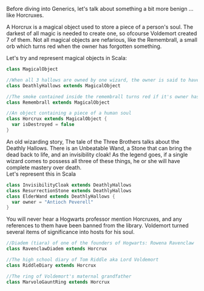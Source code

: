Before diving into Generics, let's talk about something a bit more benign ... like Horcruxes.

A Horcrux is a magical object used to store a piece of a person's soul.
The darkest of all magic is needed to create one, so ofcourse Voldemort created 7 of them. 
Not all magical objects are nefarious, like the Remembrall, a small orb which turns red when the owner has forgotten something. 

Let's try and represent magical objects in Scala: 

```scala
class MagicalObject

//When all 3 hallows are owned by one wizard, the owner is said to have mastery over death
class DeathlyHallows extends MagicalObject

//The smoke contained inside the remembrall turns red if it's owner has forgotten something
class Remembrall extends MagicalObject

//An object containing a piece of a human soul
class Horcrux extends MagicalObject {
  var isDestroyed = false
}
```

An old wizarding story, The tale of the Three Brothers talks about the Deathly Hallows. There is an Unbeatable Wand, a Stone that can bring the dead back to life, and an invisibility cloak! As the legend goes, if a single wizard comes to possess all three of these things, he or she will have complete mastery over death.  
Let's represent this in Scala 


```scala 
class InvisibilityCloak extends DeathlyHallows
class ResurrectionStone extends DeathlyHallows
class ElderWand extends DeathlyHallows {
  var owner = "Antioch Peverell"
}
```

You will never hear a Hogwarts professor mention Horcruxes, and any references to them have been banned from the library. Voldemort turned several items of significance into hosts for his soul. 

```scala 
//Diadem (tiara) of one of the founders of Hogwarts: Rowena Ravenclaw
class RavenclawDiadem extends Horcrux

//The high school diary of Tom Riddle aka Lord Voldemort
class RiddleDiary extends Horcrux

//The ring of Voldemort's maternal grandfather
class MarvoloGauntRing extends Horcrux
```
